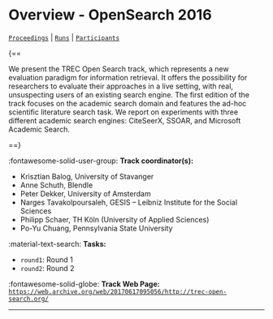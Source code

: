 # Overview - OpenSearch 2016

[`Proceedings`](./proceedings.md) | [`Runs`](./runs.md) | [`Participants`](./participants.md)

{==

We present the TREC Open Search track, which represents a new evaluation paradigm for information retrieval. It offers the possibility for researchers to evaluate their approaches in a live setting, with real, unsuspecting users of an existing search engine. The first edition of the track focuses on the academic search domain and features the ad-hoc scientific literature search task. We report on experiments with three different academic search engines: CiteSeerX, SSOAR, and Microsoft Academic Search.

==}

:fontawesome-solid-user-group: **Track coordinator(s):**

- Krisztian Balog, University of Stavanger 
- Anne Schuth, Blendle 
- Peter Dekker, University of Amsterdam 
- Narges Tavakolpoursaleh, GESIS – Leibniz Institute for the Social Sciences 
- Philipp Schaer, TH Köln (University of Applied Sciences) 
- Po-Yu Chuang, Pennsylvania State University 

:material-text-search: **Tasks:**

- `round1`: Round 1 
- `round2`: Round 2 

:fontawesome-solid-globe: **Track Web Page:** [`https://web.archive.org/web/20170617095056/http://trec-open-search.org/`](https://web.archive.org/web/20170617095056/http://trec-open-search.org/) 

---

